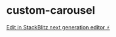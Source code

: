 # custom-carousel

[Edit in StackBlitz next generation editor ⚡️](https://stackblitz.com/~/github.com/luisferreira88/custom-carousel)